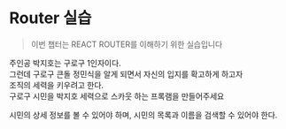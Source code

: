 # Router 실습

> 이번 챕터는 REACT ROUTER를 이해하기 위한 실습입니다

<p>
주인공 박지호는 구로구 1인자이다.<br>
그런데 구로구 큰돌 정민식을 알게 되면서 자신의 입지를 확고하게 하고자<br>
조직의 세력을 키우려고 한다.<br>
구로구 시민을 박지호 세력으로 스카웃 하는 프록램을 만들어주세요<br>

시민의 상세 정보를 볼 수 있어야 하며, 시민의 목록과 이름을 검색할 수 있어야 한다.<br>

</p>
